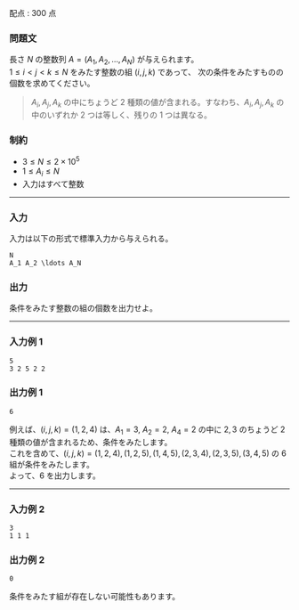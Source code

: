 配点 : $300$ 点

### 問題文

長さ $N$ の整数列 $A=(A_1,A_2,\ldots,A_N)$ が与えられます。  
$1\leq i<j<k\leq N$ をみたす整数の組 $(i,j,k)$ であって、 次の条件をみたすものの個数を求めてください。

> $A_i,A_j,A_k$ の中にちょうど $2$ 種類の値が含まれる。すなわち、$A_i,A_j,A_k$ の中のいずれか $2$ つは等しく、残りの $1$ つは異なる。

### 制約

  * $3 \leq N \leq 2\times 10^5$
  * $1 \leq A_i \leq N$
  * 入力はすべて整数



* * *

### 入力

入力は以下の形式で標準入力から与えられる。
    
    
    N
    A_1 A_2 \ldots A_N

### 出力

条件をみたす整数の組の個数を出力せよ。

* * *

### 入力例 1
    
    
    5
    3 2 5 2 2

### 出力例 1
    
    
    6

例えば、$(i,j,k)=(1,2,4)$ は、$A_1=3$, $A_2=2$, $A_4=2$ の中に $2,3$ のちょうど $2$ 種類の値が含まれるため、条件をみたします。   
これを含めて、$(i,j,k)=(1,2,4),(1,2,5),(1,4,5),(2,3,4),(2,3,5),(3,4,5)$ の $6$ 組が条件をみたします。  
よって、$6$ を出力します。

* * *

### 入力例 2
    
    
    3
    1 1 1

### 出力例 2
    
    
    0

条件をみたす組が存在しない可能性もあります。